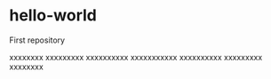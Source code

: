 # hello-world
First repository

xxxxxxxx
xxxxxxxxx
xxxxxxxxxx
xxxxxxxxxxx
xxxxxxxxxx
xxxxxxxxx
xxxxxxxx
